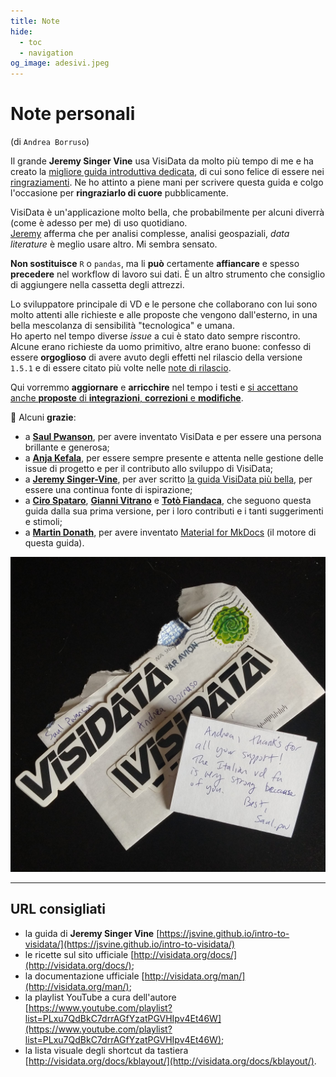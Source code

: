 ```yaml
---
title: Note
hide:
  - toc
  - navigation
og_image: adesivi.jpeg
---
```


# Note personali

(di `Andrea Borruso`)

Il grande **Jeremy Singer Vine** usa VisiData da molto più tempo di me e ha creato la [migliore guida introduttiva dedicata](https://jsvine.github.io/intro-to-visidata/), di cui sono felice di essere nei [ringraziamenti](https://jsvine.github.io/intro-to-visidata/#acknowledgments). Ne ho attinto a piene mani per scrivere questa guida e colgo l'occasione per **ringraziarlo di cuore** pubblicamente.

VisiData è un'applicazione molto bella, che probabilmente per alcuni diverrà (come è adesso per me) di uso quotidiano.
<br>[Jeremy](https://jsvine.github.io/intro-to-visidata/the-big-picture/what-is-visidata/#why-not-use-visidata) afferma che per analisi complesse, analisi geospaziali, _data literature_ è meglio usare altro. Mi sembra sensato.

**Non sostituisce** `R` o `pandas`, ma li **può** certamente **affiancare** e spesso **precedere** nel workflow di lavoro sui dati. È un altro strumento che consiglio di aggiungere nella cassetta degli attrezzi.

Lo sviluppatore principale di VD e le persone  che collaborano con lui sono molto attenti alle richieste e alle proposte che vengono dall'esterno, in una bella mescolanza di sensibilità "tecnologica" e umana. <br>Ho aperto nel tempo diverse _issue_ a cui è stato dato sempre riscontro. Alcune erano richieste da uomo primitivo, altre erano buone: confesso di essere **orgoglioso** di avere avuto degli effetti nel rilascio della versione `1.5.1` e di essere citato più volte nelle [note di rilascio](https://github.com/saulpw/visidata/releases/tag/v1.5.1).

Qui vorremmo **aggiornare** e **arricchire** nel tempo i testi e [si accettano anche **proposte** di **integrazioni**, **correzioni** e **modifiche**](https://github.com/ondata/guidaVisiData/discussions).

:pray: Alcuni **grazie**:

- a [**Saul Pwanson**](https://www.saul.pw/), per avere inventato VisiData e per essere una persona brillante e generosa;
- a [**Anja Kefala**](https://github.com/anjakefala), per essere sempre presente e attenta nelle gestione delle issue di progetto e per il contributo allo sviluppo di VisiData;
- a [**Jeremy Singer-Vine**](https://www.jsvine.com/), per aver scritto [la guida VisiData più bella](https://jsvine.github.io/intro-to-visidata/), per essere una continua fonte di ispirazione;
- a [**Ciro Spataro**](https://twitter.com/cirospat), [**Gianni Vitrano**](https://twitter.com/gbvitrano) e [**Totò Fiandaca**](https://twitter.com/totofiandaca), che seguono questa guida dalla sua prima versione, per i loro contributi e i tanti suggerimenti e stimoli;
- a [**Martin Donath**](https://twitter.com/squidfunk), per avere inventato [Material for MkDocs](https://github.com/squidfunk/mkdocs-material) (il motore di questa guida).

![](imgs/adesivi.jpeg)

---

## URL consigliati

- la guida di **Jeremy Singer Vine** [https://jsvine.github.io/intro-to-visidata/](https://jsvine.github.io/intro-to-visidata/)
- le ricette sul sito ufficiale [http://visidata.org/docs/](http://visidata.org/docs/);
- la documentazione ufficiale [http://visidata.org/man/](http://visidata.org/man/);
- la playlist YouTube a cura dell'autore [https://www.youtube.com/playlist?list=PLxu7QdBkC7drrAGfYzatPGVHIpv4Et46W](https://www.youtube.com/playlist?list=PLxu7QdBkC7drrAGfYzatPGVHIpv4Et46W);
- la lista visuale degli shortcut da tastiera [http://visidata.org/docs/kblayout/](http://visidata.org/docs/kblayout/).

